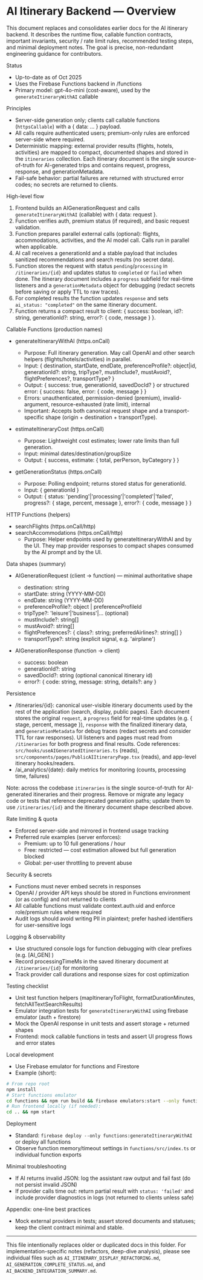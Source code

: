 # AI Itinerary Backend — Overview

This document replaces and consolidates earlier docs for the AI itinerary backend. It describes the runtime flow, callable function contracts, important invariants, security / rate limit rules, recommended testing steps, and minimal deployment notes. The goal is precise, non-redundant engineering guidance for contributors.

Status
- Up-to-date as of Oct 2025
- Uses the Firebase Functions backend in /functions
- Primary model: gpt-4o-mini (cost-aware), used by the `generateItineraryWithAI` callable

Principles
- Server-side generation only; clients call callable functions (`httpsCallable`) with a { data: ... } payload.
- All calls require authenticated users; premium-only rules are enforced server-side where required.
- Deterministic mapping: external provider results (flights, hotels, activities) are mapped to compact, documented shapes and stored in the `itineraries` collection. Each itinerary document is the single source-of-truth for AI-generated trips and contains request, progress, response, and generationMetadata.
- Fail-safe behavior: partial failures are returned with structured error codes; no secrets are returned to clients.

High-level flow
1. Frontend builds an AIGenerationRequest and calls `generateItineraryWithAI` (callable) with { data: request }.
2. Function verifies auth, premium status (if required), and basic request validation.
3. Function prepares parallel external calls (optional): flights, accommodations, activities, and the AI model call. Calls run in parallel when applicable.
4. AI call receives a generationId and a stable payload that includes sanitized recommendations and search results (no secret data).
5. Function stores the request with status `pending`/`processing` in `/itineraries/{id}` and updates status to `completed` or `failed` when done. The itinerary document includes a `progress` subfield for real-time listeners and a `generationMetadata` object for debugging (redact secrets before saving or apply TTL to raw traces).
6. For completed results the function updates `response` and sets `ai_status: "completed"` on the same itinerary document.
7. Function returns a compact result to client: { success: boolean, id?: string, generationId?: string, error?: { code, message } }.

Callable Functions (production names)
- generateItineraryWithAI (https.onCall)
  - Purpose: Full itinerary generation. May call OpenAI and other search helpers (flights/hotels/activities) in parallel.
  - Input: { destination, startDate, endDate, preferenceProfile?: object|id, generationId?: string, tripType?, mustInclude?, mustAvoid?, flightPreferences?, transportType? }
  - Output: { success: true, generationId, savedDocId? } or structured error: { success: false, error: { code, message } }
  - Errors: unauthenticated, permission-denied (premium), invalid-argument, resource-exhausted (rate limit), internal
  - Important: Accepts both canonical request shape and a transport-specific shape (origin + destination + transportType).

- estimateItineraryCost (https.onCall)
  - Purpose: Lightweight cost estimates; lower rate limits than full generation.
  - Input: minimal dates/destination/groupSize
  - Output: { success, estimate: { total, perPerson, byCategory } }

- getGenerationStatus (https.onCall)
  - Purpose: Polling endpoint; returns stored status for generationId.
  - Input: { generationId }
  - Output: { status: 'pending'|'processing'|'completed'|'failed', progress?: { stage, percent, message }, error?: { code, message } }

HTTP Functions (helpers)
- searchFlights (https.onCall/http)
- searchAccommodations (https.onCall/http)
  - Purpose: Helper endpoints used by generateItineraryWithAI and by the UI. They map provider responses to compact shapes consumed by the AI prompt and by the UI.

Data shapes (summary)
- AIGenerationRequest (client -> function) — minimal authoritative shape
  - destination: string
  - startDate: string (YYYY-MM-DD)
  - endDate: string (YYYY-MM-DD)
  - preferenceProfile?: object | preferenceProfileId
  - tripType?: 'leisure'|'business'|... (optional)
  - mustInclude?: string[]
  - mustAvoid?: string[]
  - flightPreferences?: { class?: string; preferredAirlines?: string[] }
  - transportType?: string (explicit signal, e.g. 'airplane')

- AIGenerationResponse (function -> client)
  - success: boolean
  - generationId?: string
  - savedDocId?: string (optional canonical itinerary id)
  - error?: { code: string, message: string, details?: any }

Persistence
 - /itineraries/{id}: canonical user-visible itinerary documents used by the rest of the application (search, display, public pages). Each document stores the original `request`, a `progress` field for real-time updates (e.g. { stage, percent, message }), `response` with the finalized itinerary data, and `generationMetadata` for debug traces (redact secrets and consider TTL for raw responses). UI listeners and pages must read from `/itineraries` for both progress and final results. Code references: `src/hooks/useAIGeneratedItineraries.ts` (reads), `src/components/pages/PublicAIItineraryPage.tsx` (reads), and app-level itinerary hooks/readers.
 - /ai_analytics/{date}: daily metrics for monitoring (counts, processing time, failures)

Note: across the codebase `itineraries` is the single source-of-truth for AI-generated itineraries and their progress. Remove or migrate any legacy code or tests that reference deprecated generation paths; update them to use `/itineraries/{id}` and the itinerary document shape described above.

Rate limiting & quota
- Enforced server-side and mirrored in frontend usage tracking
- Preferred rule examples (server enforces):
  - Premium: up to 10 full generations / hour
  - Free: restricted — cost estimation allowed but full generation blocked
  - Global: per-user throttling to prevent abuse

Security & secrets
- Functions must never embed secrets in responses
- OpenAI / provider API keys should be stored in Functions environment (or as config) and not returned to clients
- All callable functions must validate context.auth.uid and enforce role/premium rules where required
- Audit logs should avoid writing PII in plaintext; prefer hashed identifiers for user-sensitive logs

Logging & observability
- Use structured console logs for function debugging with clear prefixes (e.g. [AI_GEN] )
- Record processingTimeMs in the saved itinerary document at `/itineraries/{id}` for monitoring
- Track provider call durations and response sizes for cost optimization

Testing checklist
- Unit test function helpers (mapItineraryToFlight, formatDurationMinutes, fetchAllTextSearchResults)
- Emulator integration tests for `generateItineraryWithAI` using firebase emulator (auth + firestore)
- Mock the OpenAI response in unit tests and assert storage + returned shapes
- Frontend: mock callable functions in tests and assert UI progress flows and error states

Local development
- Use Firebase emulator for functions and Firestore
- Example (short):

```bash
# From repo root
npm install
# Start functions emulator
cd functions && npm run build && firebase emulators:start --only functions,firestore,auth
# Run frontend locally (if needed):
cd .. && npm start
```

Deployment
- Standard: `firebase deploy --only functions:generateItineraryWithAI` or deploy all functions
- Observe function memory/timeout settings in `functions/src/index.ts` or individual function exports

Minimal troubleshooting
- If AI returns invalid JSON: log the assistant raw output and fail fast (do not persist invalid JSON)
- If provider calls time out: return partial result with `status: 'failed'` and include provider diagnostics in logs (not returned to clients unless safe)

Appendix: one-line best practices
- Mock external providers in tests; assert stored documents and statuses; keep the client contract minimal and stable.

---

This file intentionally replaces older or duplicated docs in this folder. For implementation-specific notes (refactors, deep-dive analysis), please see individual files such as `AI_ITINERARY_DISPLAY_REFACTORING.md`, `AI_GENERATION_COMPLETE_STATUS.md`, and `AI_BACKEND_INTEGRATION_SUMMARY.md`.
